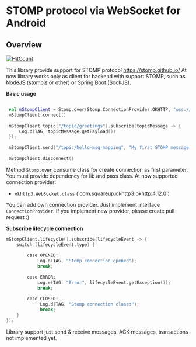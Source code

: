 # STOMP protocol via WebSocket for Android

## Overview

[![HitCount](https://hits.dwyl.com/Duna/Websockets-STOMP-Android-Kotlin.svg?style=flat-square)](http://hits.dwyl.com/Duna/Websockets-STOMP-Android-Kotlin)

This library provide support for STOMP protocol https://stomp.github.io/
At now library works only as client for backend with support STOMP, such as
NodeJS (stompjs or other) or Spring Boot (SockJS).

**Basic usage**
``` kotlin

 val mStompClient = Stomp.over(Stomp.ConnectionProvider.OKHTTP, "wss://10.10.2.1:8080/websocket")
 mStompClient.connect()
  
 mStompClient.topic("/topic/greetings").subscribe(topicMessage -> {
     Log.d(TAG, topicMessage.getPayload())
 });
  
 mStompClient.send("/topic/hello-msg-mapping", "My first STOMP message!").subscribe()
 
 mStompClient.disconnect()

```

Method `Stomp.over` consume class for create connection as first parameter.
You must provide dependency for lib and pass class.
At now supported connection provider:
- `okhttp3.WebSocket.class` ('com.squareup.okhttp3:okhttp:4.12.0')

You can add own connection provider. Just implement interface `ConnectionProvider`.
If you implement new provider, please create pull request :)

**Subscribe lifecycle connection**
``` kotlin
mStompClient.lifecycle().subscribe(lifecycleEvent -> {
    switch (lifecycleEvent.type) {
    
        case OPENED:
            Log.d(TAG, "Stomp connection opened");
            break;
            
        case ERROR:
            Log.e(TAG, "Error", lifecycleEvent.getException());
            break;
            
        case CLOSED:
             Log.d(TAG, "Stomp connection closed");
             break;
    }
});
```

Library support just send & receive messages. ACK messages, transactions not implemented yet.
